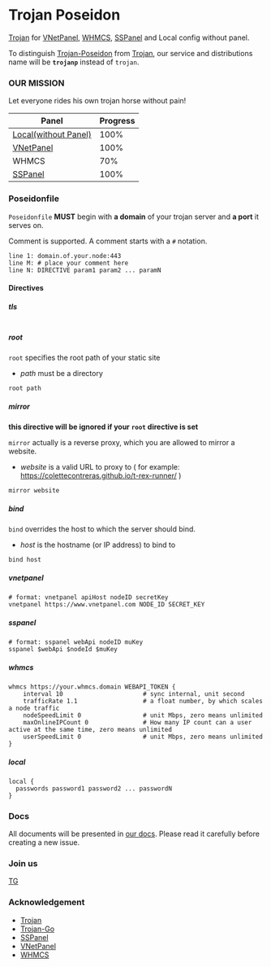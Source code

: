 # Trojan Poseidon

[Trojan](http://github.com/trojan-gfw/trojan) for [VNetPanel](https://t.me/vnetpanel), [WHMCS](https://www.whmcs.com/), [SSPanel](https://github.com/Anankke/SSPanel-Uim) and Local config without panel.

To distinguish [Trojan-Poseidon](https://github.com/ColetteContreras/trojan-poseidon) from [Trojan](http://github.com/trojan-gfw/trojan), our service and distributions name will be **`trojanp`** instead of `trojan`.

### OUR MISSION

Let everyone rides his own trojan horse without pain!


| Panel | Progress | 
|-------|----------|
| [Local(without Panel)](/local) | 100% |
| [VNetPanel](/vnetpanel) | 100% |
| WHMCS | 70% |
| [SSPanel](/sspanel) | 100% |


### Poseidonfile

`Poseidonfile` **MUST** begin with **a domain** of your trojan server and **a port** it serves on.

Comment is supported. A comment starts with a `#` notation.

```
line 1: domain.of.your.node:443
line M: # place your comment here
line N: DIRECTIVE param1 param2 ... paramN
```


#### Directives

##### tls

```

```

##### root
`root` specifies the root path of your static site

* *path* must be a directory

```
root path
```

##### mirror

**this directive will be ignored if your `root` directive is set**

`mirror` actually is a reverse proxy,
which you are allowed to mirror a website.

* *website* is a valid URL to proxy to ( for example: https://colettecontreras.github.io/t-rex-runner/ )

```
mirror website
```

##### bind

`bind` overrides the host to which the server should bind.

* *host* is the hostname (or IP address) to bind to

```
bind host
```


##### vnetpanel

```
# format: vnetpanel apiHost nodeID secretKey
vnetpanel https://www.vnetpanel.com NODE_ID SECRET_KEY
```

##### sspanel

```
# format: sspanel webApi nodeID muKey
sspanel $webApi $nodeId $muKey
```

##### whmcs

```
whmcs https://your.whmcs.domain WEBAPI_TOKEN {
    interval 10                      # sync internal, unit second
    trafficRate 1.1                  # a float number, by which scales a node traffic
    nodeSpeedLimit 0                 # unit Mbps, zero means unlimited
    maxOnlineIPCount 0               # How many IP count can a user active at the same time, zero means unlimited
    userSpeedLimit 0                 # unit Mbps, zero means unlimited
}
```

##### local

```
local {
  passwords password1 password2 ... passwordN
}
```

### Docs

All documents will be presented in [our docs](https://colettecontreras.github.io/trojan-poseidon/). Please read it carefully before creating a new issue.

### Join us

[TG](https://t.me/trojan_poseidon)

### Acknowledgement

- [Trojan](https://github.com/trojan-gfw/trojan)
- [Trojan-Go](https://github.com/saito-mayumi/trojan-go)
- [SSPanel](https://github.com/Anankke/SSPanel-Uim)
- [VNetPanel](https://t.me/vnetpanel)
- [WHMCS](https://www.whmcs.com/)
